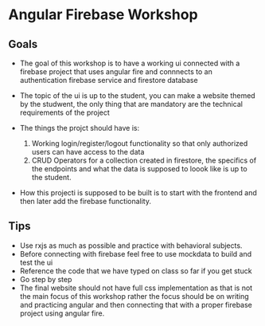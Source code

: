 # Angular Firebase Workshop

## Goals

- The goal of this workshop is to have a working ui connected with a firebase project that uses angular fire and connnects to an authentication firebase service and firestore database

- The topic of the ui is up to the student, you can make a website themed by the studwent, the only thing that are mandatory are the technical requirements of the project

- The things the projct should have is:

  1. Working login/register/logout functionality so that only authorized users can have access to the data
  2. CRUD Operators for a collection created in firestore, the specifics of the endpoints and what the data is supposed to loook like is up to the student.

- How this projecti is supposed to be built is to start with the frontend and then later add the firebase functionality.

## Tips

- Use rxjs as much as possible and practice with behavioral subjects.
- Before connecting with firebase feel free to use mockdata to build and test the ui
- Reference the code that we have typed on class so far if you get stuck
- Go step by step
- The final website should not have full css implementation as that is not the main focus of this workshop rather the focus should be on writing and practicing angular and then connecting that with a proper firebase project using angular fire.

